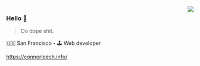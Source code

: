<img align="right" src="https://github-readme-stats.vercel.app/api?username=connor11528&show_icons=true&icon_color=805AD5&text_color=718096&bg_color=ffffff&count_private=true" />

### Hello 👋

> Do dope shit.

🇺🇸 San Francisco・🕹 Web developer

https://connorleech.info/



<!--
**connor11528/connor11528** is a ✨ _special_ ✨ repository because its `README.md` (this file) appears on your GitHub profile.

Here are some ideas to get you started:

- 🔭 I’m currently working on ...
- 🌱 I’m currently learning ...
- 👯 I’m looking to collaborate on ...
- 🤔 I’m looking for help with ...
- 💬 Ask me about ...
- 📫 How to reach me: ...
- 😄 Pronouns: ...
- ⚡ Fun fact: ...
-->
